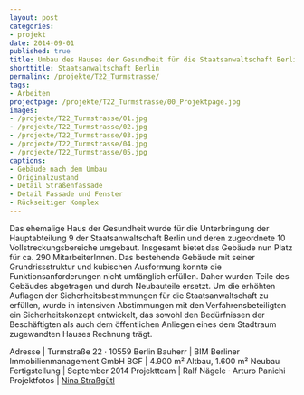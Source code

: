 ```yaml
---
layout: post
categories:
- projekt
date: 2014-09-01
published: true
title: Umbau des Hauses der Gesundheit für die Staatsanwaltschaft Berlin
shorttitle: Staatsanwaltschaft Berlin
permalink: /projekte/T22_Turmstrasse/
tags: 
- Arbeiten
projectpage: /projekte/T22_Turmstrasse/00_Projektpage.jpg
images:
- /projekte/T22_Turmstrasse/01.jpg
- /projekte/T22_Turmstrasse/02.jpg
- /projekte/T22_Turmstrasse/03.jpg
- /projekte/T22_Turmstrasse/04.jpg
- /projekte/T22_Turmstrasse/05.jpg
captions:
- Gebäude nach dem Umbau
- Originalzustand
- Detail Straßenfassade
- Detail Fassade und Fenster
- Rückseitiger Komplex
---
```

Das ehemalige Haus der Gesundheit wurde für die Unterbringung der Hauptabteilung 9 der Staatsanwaltschaft Berlin und derenzugeordnete 10 Vollstreckungsbereiche umgebaut. Insgesamt bietet das Gebäude nun Platz für ca. 290 MitarbeiterInnen. Das bestehende Gebäude mit seiner Grundrissstruktur und kubischen Ausformung konnte die Funktionsanforderungen nicht umfänglich erfüllen. Daher wurden Teile des Gebäudes abgetragen und durch Neubauteile ersetzt. Um die erhöhten Auflagen der Sicherheitsbestimmungen für die Staatsanwaltschaft zu erfüllen, wurde in intensiven Abstimmungen mit den Verfahrensbeteiligten ein Sicherheitskonzept entwickelt, das sowohl den Bedürfnissen der Beschäftigten als auch dem öffentlichen Anliegen eines dem Stadtraum zugewandten Hauses Rechnung trägt.

Adresse				|	Turmstraße 22 · 10559 Berlin
Bauherr				|	BIM Berliner Immobilienmanagement GmbH
BGF					|	4.900 m² Altbau, 1.600 m² Neubau
Fertigstellung		|	September 2014
Projektteam			|	Ralf Nägele · Arturo Panichi
Projektfotos		|	[Nina Straßgütl](http://www.ninastrg.de/)